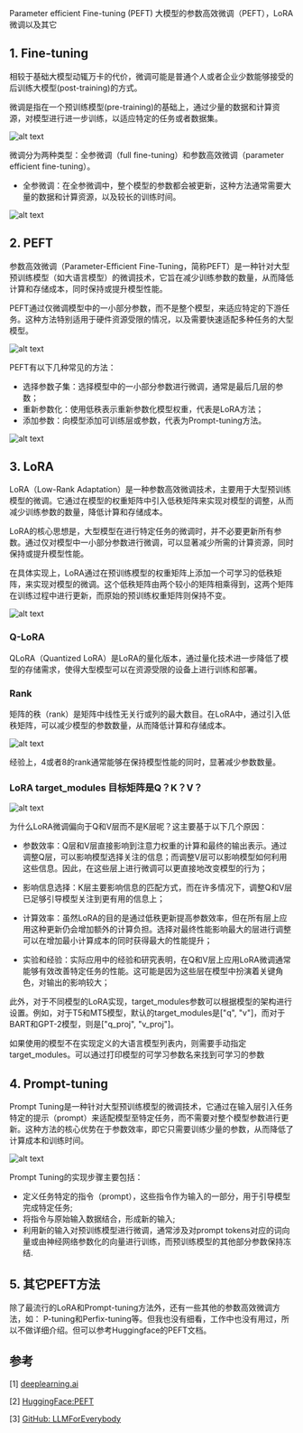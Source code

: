 Parameter efficient Fine-tuning (PEFT)
大模型的参数高效微调（PEFT），LoRA微调以及其它

## 1. Fine-tuning

相较于基础大模型动辄万卡的代价，微调可能是普通个人或者企业少数能够接受的后训练大模型(post-training)的方式。

微调是指在一个预训练模型(pre-training)的基础上，通过少量的数据和计算资源，对模型进行进一步训练，以适应特定的任务或者数据集。

![alt text](assest/大模型的参数高效微调（PEFT），LoRA微调以及其它/0.png)

微调分为两种类型：全参微调（full fine-tuning）和参数高效微调（parameter efficient fine-tuning）。

- 全参微调：在全参微调中，整个模型的参数都会被更新，这种方法通常需要大量的数据和计算资源，以及较长的训练时间。

![alt text](assest/大模型的参数高效微调（PEFT），LoRA微调以及其它/11.png)

## 2. PEFT

参数高效微调（Parameter-Efficient Fine-Tuning，简称PEFT）是一种针对大型预训练模型（如大语言模型）的微调技术，它旨在减少训练参数的数量，从而降低计算和存储成本，同时保持或提升模型性能。

PEFT通过仅微调模型中的一小部分参数，而不是整个模型，来适应特定的下游任务。这种方法特别适用于硬件资源受限的情况，以及需要快速适配多种任务的大型模型。

![alt text](assest/大模型的参数高效微调（PEFT），LoRA微调以及其它/12.png)

PEFT有以下几种常见的方法：
- 选择参数子集：选择模型中的一小部分参数进行微调，通常是最后几层的参数；
- 重新参数化：使用低秩表示重新参数化模型权重，代表是LoRA方法；
- 添加参数：向模型添加可训练层或参数，代表为Prompt-tuning方法。

![alt text](assest/大模型的参数高效微调（PEFT），LoRA微调以及其它/13.png)

## 3. LoRA
LoRA（Low-Rank Adaptation）是一种参数高效微调技术，主要用于大型预训练模型的微调。它通过在模型的权重矩阵中引入低秩矩阵来实现对模型的调整，从而减少训练参数的数量，降低计算和存储成本。

LoRA的核心思想是，大型模型在进行特定任务的微调时，并不必要更新所有参数。通过仅对模型中一小部分参数进行微调，可以显著减少所需的计算资源，同时保持或提升模型性能。

在具体实现上，LoRA通过在预训练模型的权重矩阵上添加一个可学习的低秩矩阵，来实现对模型的微调。这个低秩矩阵由两个较小的矩阵相乘得到，这两个矩阵在训练过程中进行更新，而原始的预训练权重矩阵则保持不变。

![alt text](assest/大模型的参数高效微调（PEFT），LoRA微调以及其它/2.1.png)

### Q-LoRA
QLoRA（Quantized LoRA）是LoRA的量化版本，通过量化技术进一步降低了模型的存储需求，使得大型模型可以在资源受限的设备上进行训练和部署。

### Rank
矩阵的秩（rank）是矩阵中线性无关行或列的最大数目。在LoRA中，通过引入低秩矩阵，可以减少模型的参数数量，从而降低计算和存储成本。

![alt text](assest/大模型的参数高效微调（PEFT），LoRA微调以及其它/2.2.png)

经验上，4或者8的rank通常能够在保持模型性能的同时，显著减少参数数量。

### LoRA target_modules 目标矩阵是Q？K？V？

![alt text](assest/大模型的参数高效微调（PEFT），LoRA微调以及其它/2.3.png)


为什么LoRA微调偏向于Q和V层而不是K层呢？这主要基于以下几个原因：

- 参数效率：Q层和V层直接影响到注意力权重的计算和最终的输出表示。通过调整Q层，可以影响模型选择关注的信息；而调整V层可以影响模型如何利用这些信息。因此，在这些层上进行微调可以更直接地改变模型的行为；

- 影响信息选择：K层主要影响信息的匹配方式，而在许多情况下，调整Q和V层已足够引导模型关注到更有用的信息上；

- 计算效率：虽然LoRA的目的是通过低秩更新提高参数效率，但在所有层上应用这种更新仍会增加额外的计算负担。选择对最终性能影响最大的层进行调整可以在增加最小计算成本的同时获得最大的性能提升； 

- 实验和经验：实际应用中的经验和研究表明，在Q和V层上应用LoRA微调通常能够有效改善特定任务的性能。这可能是因为这些层在模型中扮演着关键角色，对输出的影响较大； 

此外，对于不同模型的LoRA实现，target_modules参数可以根据模型的架构进行设置。例如，对于T5和MT5模型，默认的target_modules是["q", "v"]，而对于BART和GPT-2模型，则是["q_proj", "v_proj"]。

如果使用的模型不在实现定义的大语言模型列表内，则需要手动指定target_modules。可以通过打印模型的可学习参数名来找到可学习的参数


## 4. Prompt-tuning
Prompt Tuning是一种针对大型预训练模型的微调技术，它通过在输入层引入任务特定的提示（prompt）来适配模型至特定任务，而不需要对整个模型参数进行更新。这种方法的核心优势在于参数效率，即它只需要训练少量的参数，从而降低了计算成本和训练时间。

![alt text](assest/大模型的参数高效微调（PEFT），LoRA微调以及其它/4.1.png)

Prompt Tuning的实现步骤主要包括：

- 定义任务特定的指令（prompt），这些指令作为输入的一部分，用于引导模型完成特定任务;
- 将指令与原始输入数据结合，形成新的输入;
- 利用新的输入对预训练模型进行微调，通常涉及对prompt tokens对应的词向量或由神经网络参数化的向量进行训练，而预训练模型的其他部分参数保持冻结. 

## 5. 其它PEFT方法
除了最流行的LoRA和Prompt-tuning方法外，还有一些其他的参数高效微调方法，如：
P-tuning和Perfix-tuning等。但我也没有细看，工作中也没有用过，所以不做详细介绍。但可以参考Huggingface的PEFT文档。


## 参考

<div id="refer-anchor-1"></div>

[1] [deeplearning.ai](https://www.deeplearning.ai/courses/generative-ai-with-llms/)

[2] [HuggingFace:PEFT](https://huggingface.co/docs/peft/package_reference/)

[3] [GitHub: LLMForEverybody](https://github.com/luhengshiwo/LLMForEverybody)